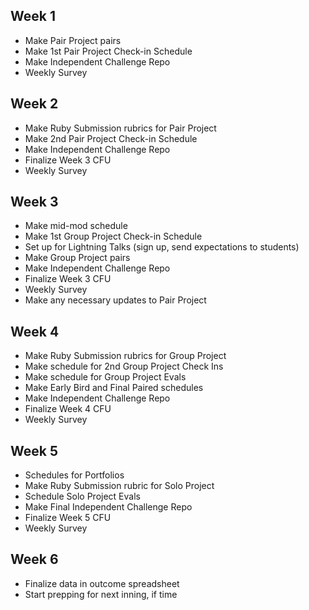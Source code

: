 ## Week 1
- Make Pair Project pairs
- Make 1st Pair Project Check-in Schedule
- Make Independent Challenge Repo
- Weekly Survey

## Week 2
- Make Ruby Submission rubrics for Pair Project
- Make 2nd Pair Project Check-in Schedule
- Make Independent Challenge Repo
- Finalize Week 3 CFU
- Weekly Survey

## Week 3
- Make mid-mod schedule
- Make 1st Group Project Check-in Schedule
- Set up for Lightning Talks (sign up, send expectations to students)
- Make Group Project pairs
- Make Independent Challenge Repo
- Finalize Week 3 CFU
- Weekly Survey
- Make any necessary updates to Pair Project

## Week 4
- Make Ruby Submission rubrics for Group Project
- Make schedule for 2nd Group Project Check Ins
- Make schedule for Group Project Evals
- Make Early Bird and Final Paired schedules
- Make Independent Challenge Repo
- Finalize Week 4 CFU
- Weekly Survey

## Week 5
- Schedules for Portfolios
- Make Ruby Submission rubric for Solo Project
- Schedule Solo Project Evals
- Make Final Independent Challenge Repo
- Finalize Week 5 CFU
- Weekly Survey

## Week 6
- Finalize data in outcome spreadsheet
- Start prepping for next inning, if time
